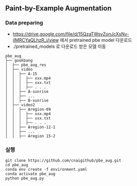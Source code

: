 ## Paint-by-Example Augmentation

### Data preparing
- https://drive.google.com/file/d/15QzaTWsvZonJcXsNv-ilMRCYaQLhzR_i/view 에서 pretrained pbe model 다운로드
- ./pretrained_models 로 다운로드 받은 모델 이동

```
pbe_aug
├── gookbang
│  ├── pbe_aug_res
│  ├── video
│  │  ├── A-15
│  │  │  ├── xxx.mp4
│  │  │  ├── xxx.txt
│  │  │  ├── . . .
│  │  ├── A-sunrise
│  │  ├── ...
│  │  ├── B-sunrise
│  ├── video2
│  │  ├── Aregion-09
│  │  │  ├── xxx.mp4
│  │  │  ├── xxx.txt
│  │  │  ├── . . .
│  │  ├── Aregion-12-1
│  │  ├── ...
│  │  ├── Aregion 15-2
```

### 실행
```
git clone https://github.com/cnaigithub/pbe_aug.git
cd pbe_aug
conda env create -f environment.yaml
conda activate pbe_aug
python pbe_aug.py 
```